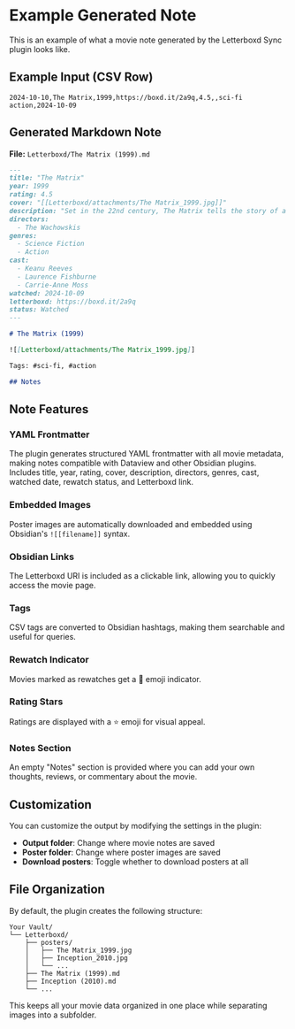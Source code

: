 # Example Generated Note

This is an example of what a movie note generated by the Letterboxd Sync plugin looks like.

## Example Input (CSV Row)

```csv
2024-10-10,The Matrix,1999,https://boxd.it/2a9q,4.5,,sci-fi action,2024-10-09
```

## Generated Markdown Note

**File:** `Letterboxd/The Matrix (1999).md`

```markdown
---
title: "The Matrix"
year: 1999
rating: 4.5
cover: "[[Letterboxd/attachments/The Matrix_1999.jpg]]"
description: "Set in the 22nd century, The Matrix tells the story of a computer hacker who joins a group of underground insurgents fighting the vast and powerful computers who now rule the earth."
directors:
  - The Wachowskis
genres:
  - Science Fiction
  - Action
cast:
  - Keanu Reeves
  - Laurence Fishburne
  - Carrie-Anne Moss
watched: 2024-10-09
letterboxd: https://boxd.it/2a9q
status: Watched
---

# The Matrix (1999)

![[Letterboxd/attachments/The Matrix_1999.jpg]]

Tags: #sci-fi, #action

## Notes


```

## Note Features

### YAML Frontmatter
The plugin generates structured YAML frontmatter with all movie metadata, making notes compatible with Dataview and other Obsidian plugins. Includes title, year, rating, cover, description, directors, genres, cast, watched date, rewatch status, and Letterboxd link.

### Embedded Images
Poster images are automatically downloaded and embedded using Obsidian's `![[filename]]` syntax.

### Obsidian Links
The Letterboxd URI is included as a clickable link, allowing you to quickly access the movie page.

### Tags
CSV tags are converted to Obsidian hashtags, making them searchable and useful for queries.

### Rewatch Indicator
Movies marked as rewatches get a 🔁 emoji indicator.

### Rating Stars
Ratings are displayed with a ⭐ emoji for visual appeal.

### Notes Section
An empty "Notes" section is provided where you can add your own thoughts, reviews, or commentary about the movie.

## Customization

You can customize the output by modifying the settings in the plugin:

- **Output folder**: Change where movie notes are saved
- **Poster folder**: Change where poster images are saved
- **Download posters**: Toggle whether to download posters at all

## File Organization

By default, the plugin creates the following structure:

```
Your Vault/
└── Letterboxd/
    ├── posters/
    │   ├── The Matrix_1999.jpg
    │   ├── Inception_2010.jpg
    │   └── ...
    ├── The Matrix (1999).md
    ├── Inception (2010).md
    └── ...
```

This keeps all your movie data organized in one place while separating images into a subfolder.
